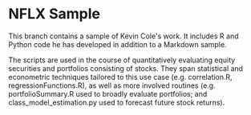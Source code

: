 # NFLX Sample

This branch contains a sample of Kevin Cole's work. It includes R and Python code he has developed in addition to a Markdown sample. 

The scripts are used in the course of quantitatively evaluating equity securities and portfolios consisting of stocks. They span statistical and econometric techniques tailored to this use case (e.g. correlation.R, regressionFunctions.R), as well as more involved routines (e.g. portfolioSummary.R used to broadly evaluate portfolios; and class_model_estimation.py used to forecast future stock returns).
